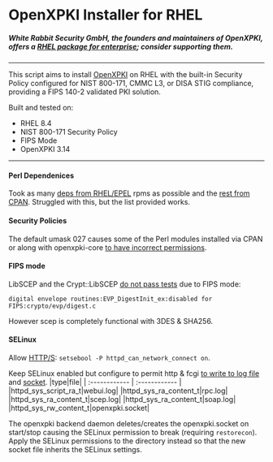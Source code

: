 # OpenXPKI Installer for RHEL
##### White Rabbit Security GmbH, the founders and maintainers of OpenXPKI, offers a [RHEL package for enterprise](https://www.whiterabbitsecurity.com/produkte/openxpki/); consider supporting them.
------------
This script aims to install [OpenXPKI](https://github.com/openxpki/openxpki "OpenXPKI") on RHEL with the built-in Security Policy configured for NIST 800-171, CMMC L3, or DISA STIG compliance, providing a FIPS 140-2 validated PKI solution.

Built and tested on:
- RHEL 8.4
- NIST 800-171 Security Policy
- FIPS Mode
- OpenXPKI 3.14
------------


#### Perl Dependenices
Took as many [deps from RHEL/EPEL](01_rhel_perl-deps.sh) rpms as possible and the [rest from CPAN](02_cpan_perl-deps.sh). Struggled with this, but the list provided works.
  

#### Security Policies
The default umask 027 causes some of the Perl modules installed via CPAN or along with openxpki-core [to have incorrect permissions](03_openxpki-core.sh#L57).


#### FIPS mode
LibSCEP and the Crypt::LibSCEP [do not pass tests](10_libscep.sh) due to FIPS mode:

`digital envelope routines:EVP_DigestInit_ex:disabled for FIPS:crypto/evp/digest.c`

However scep is completely functional with 3DES & SHA256.


#### SELinux
Allow [HTTP/S](00_prep_system.sh#L78): `setsebool -P httpd_can_network_connect on`.

Keep SELinux enabled but configure to permit http & fcgi [to write to log file](08_logging.sh#L44) and [socket](03_openxpki-core.sh#L94).
|type|file|
| :------------ | :------------ |
|httpd_sys_script_ra_t|webui.log|
|httpd_sys_ra_content_t|rpc.log|
|httpd_sys_ra_content_t|scep.log|
|httpd_sys_ra_content_t|soap.log|
|httpd_sys_rw_content_t|openxpki.socket|

The openxpki backend daemon deletes/creates the openxpki.socket on start/stop causing the SELinux permission to break (requiring `restorecon`). Apply the SELinux permissions to the directory instead so that the new socket file inherits the SELinux settings.
